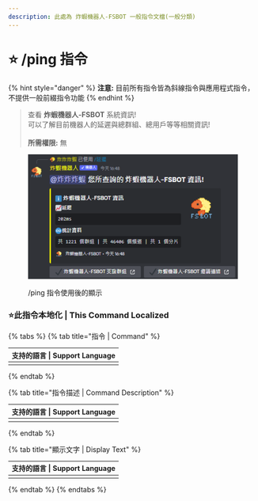 ```yaml
---
description: 此處為 炸蝦機器人-FSBOT 一般指令文檔(一般分類)
---
```


# ⭐ /ping 指令

{% hint style="danger" %}
**注意:** 目前所有指令皆為斜線指令與應用程式指令，不提供一般前綴指令功能
{% endhint %}

> 查看 **炸蝦機器人-FSBOT** 系統資訊!\
> 可以了解目前機器人的延遲與總群組、總用戶等等相關資訊!\
> \
> **所需權限:** 無

<figure><img src="../../../.gitbook/assets/ping.png" alt="/ping 指令使用後的顯示"><figcaption><p>/ping 指令使用後的顯示</p></figcaption></figure>

### :star:此指令本地化 | This Command Localized

{% tabs %}
{% tab title="指令 | Command" %}
<table><thead><tr><th data-type="select" data-multiple>支持的語言 | Support Language</th></tr></thead><tbody><tr><td></td></tr></tbody></table>
{% endtab %}

{% tab title="指令描述 | Command Description" %}
<table><thead><tr><th data-type="select" data-multiple>支持的語言 | Support Language</th></tr></thead><tbody><tr><td></td></tr></tbody></table>
{% endtab %}

{% tab title="顯示文字 | Display Text" %}
<table><thead><tr><th data-type="select" data-multiple>支持的語言 | Support Language</th></tr></thead><tbody><tr><td></td></tr></tbody></table>
{% endtab %}
{% endtabs %}

